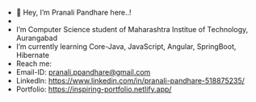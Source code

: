 - 👋 Hey, I’m Pranali Pandhare here..!
- 
-  I’m Computer Science student of Maharashtra Institue of Technology, Aurangabad
-  I’m currently learning Core-Java, JavaScript, Angular, SpringBoot, Hibernate 
-  Reach me:
-  Email-ID: pranali.ppandhare@gmail.com
-  Linkedln: https://www.linkedin.com/in/pranali-pandhare-518875235/
-  Portfolio: https://inspiring-portfolio.netlify.app/

<!---
pranalipandhare/pranalipandhare is a ✨ special ✨ repository because its `README.md` (this file) appears on your GitHub profile.
You can click the Preview link to take a look at your changes.
--->

